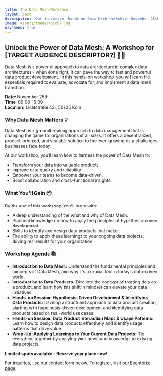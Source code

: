 ```yaml
---
title: The Data Mesh Workshop
layout: post
description: 'Our in-person, hands-on Data Mesh workshop. November 25th in Cologne.'
image: assets/images/pic07.jpg
nav-menu: true
---
```


## Unlock the Power of Data Mesh: A Workshop for [TARGET AUDIENCE DESCRIPTOR?] 👩‍💼

Data Mesh is a powerful approach to data architecture in complex data architectures - when done right, it can pave the way to fast and powerful data product development. In this hands-on workshop, you will learn the essentials required to evaluate, advocate for, and implement a data mesh transition.

**Date:** November 25th  
**Time:** 09:00-16:00  
**Location:** Lichtstraße 43i, 50825 Köln

### Why Data Mesh Matters 💡

Data Mesh is a groundbreaking approach to data management that is changing the game for organizations of all sizes. It offers a decentralized, product-oriented, and scalable solution to the ever-growing data challenges businesses face today.

At our workshop, you'll learn how to harness the power of Data Mesh to:

- Transform your data into valuable products.
- Improve data quality and reliability.
- Empower your teams to become data-driven.
- Boost collaboration and cross-functional insights.

### What You'll Gain 📦

By the end of this workshop, you'll leave with:

- A deep understanding of the what and why of Data Mesh.
- Practical knowledge on how to apply the principles of hypothesis-driven development.
- Skills to identify and design data products that matter.
- The ability to apply these learnings to your ongoing data projects, driving real results for your organization.

### Workshop Agenda 📚

- **Introduction to Data Mesh:** Understand the fundamental principles and concepts of Data Mesh, and why it's a crucial tool in today's data-driven world.
- **Introduction to Data Products:** Dive into the concept of treating data as a product, and learn how this shift in mindset can elevate your data initiatives.
- **Hands-on Session: Hypothesis-Driven Development & Identifying Data Products:** Develop a structured approach to data product creation, starting with hypothesis-driven development and identifying data products based on real-world use cases.
- **Hands-on Session: Data Product Interaction Maps & Usage Patterns:** Learn how to design data products effectively and identify usage patterns that drive value.
- **Wrap-Up: Applying Learnings to Your Current Data Projects:** Tie everything together by applying your newfound knowledge to existing data projects.

**Limited spots available - Reserve your place now!**

For inquiries, use our contact form below.
To register, visit our [Eventbrite page](https://www.eventbrite.com/manage/events/auto-create/741963110637).
